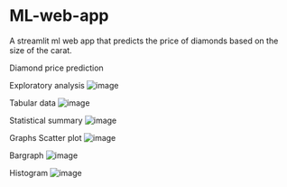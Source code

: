 # ML-web-app
A streamlit ml web app that predicts the price of diamonds based on the size of the carat.

Diamond price prediction

Exploratory analysis
![image](https://github.com/Sheila-Otieno/ML-web-app/assets/59034245/a4792e2d-a919-48d2-ad2a-a067435d5956)

Tabular data 
![image](https://github.com/Sheila-Otieno/ML-web-app/assets/59034245/38a9ccae-c4a1-43ad-882d-ed59e5d351aa)

Statistical summary
![image](https://github.com/Sheila-Otieno/ML-web-app/assets/59034245/f0fb561c-8361-4255-ba80-a3ccbc3a3cc6)

Graphs
Scatter plot
![image](https://github.com/Sheila-Otieno/ML-web-app/assets/59034245/51eb20e5-c27a-4b4e-a27d-6e998ed61f8d)

Bargraph
![image](https://github.com/Sheila-Otieno/ML-web-app/assets/59034245/68a4198a-40f4-44fc-a7b5-fd485348fe86)

Histogram
![image](https://github.com/Sheila-Otieno/ML-web-app/assets/59034245/1a2f6061-bee3-4378-ac62-beb3243e6456)






